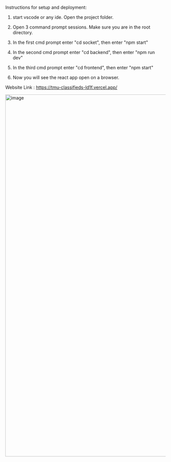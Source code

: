 Instructions for setup and deployment:

1. start vscode or any ide. Open the project folder.

2. Open 3 command prompt sessions. Make sure you are in the root directory.

3. In the first cmd prompt enter "cd socket", then enter "npm start"

4. In the second cmd prompt enter "cd backend", then enter "npm run dev"

5. In the third cmd prompt enter "cd frontend", then enter "npm start"

6. Now you will see the react app open on a browser.

Website Link : https://tmu-classifieds-ld1f.vercel.app/

<img width="1136" alt="image" src="https://github.com/user-attachments/assets/a0b70219-9a66-4726-b606-53d1903a8461" />

        
